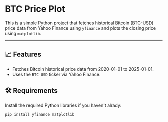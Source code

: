 # BTC Price Plot

This is a simple Python project that fetches historical Bitcoin (BTC-USD) price data from Yahoo Finance using `yfinance` and plots the closing price using `matplotlib`.

---

## 📈 Features

- Fetches Bitcoin historical price data from 2020-01-01 to 2025-01-01.
- Uses the `BTC-USD` ticker via Yahoo Finance.

## 🛠 Requirements

Install the required Python libraries if you haven't alrady:

```bash
pip install yfinance matplotlib
